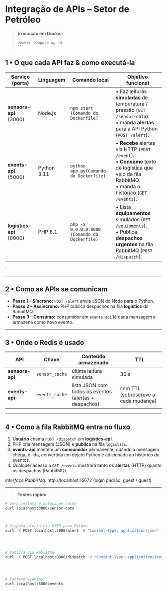 # Integração de APIs – Setor de Petróleo  

> **Execução em Docker:**  
> ```bash
> docker compose up -d 
> ``

## 1 ▪ O que cada API faz & como executá-la

| Serviço (porta) | Linguagem | Comando local | Objetivo funcional |
|-----------------|-----------|---------------|--------------------|
| **sensors-api** (3000) | Node.js |`npm start (Comando do Dockerfile)` | • Faz leituras **simuladas** de temperatura / pressão (`GET /sensor-data`).<br>• manda **alertas** para a API Python (`POST /alert`). |
| **events-api** (5000)  | Python 3.11 | `python app.py(Comando do Dockerfile)` | • **Recebe** alertas via HTTP (`POST /event`).<br>• **Consome** texto de logística que veio da fila RabbitMQ.<br>• manda o  histórico (`GET /events`). |
| **logistics-api** (8000) | PHP 8.1 | `php -S 0.0.0.0:8000 (Comando do Dockerfile)` | • Lista **equipamentos** simulados (`GET /equipments`).<br>• Publica **despachos urgentes** na fila RabbitMQ (`POST /dispatch`). |

`

---

## 2 ▪ Como as APIs se comunicam


* **Passo 1 – Síncrono:** `POST /alert` envia JSON do Node para o Python.  
* **Passo 2 – Assíncrono:** PHP publica despachos na fila **logistics** do RabbitMQ.  
* **Passo 3 – Consumo:** consumidor em `events-api` lê cada mensagem e armazena como novo evento.

---

## 3 ▪ Onde o Redis é usado

| API | Chave | Conteúdo armazenado | TTL |
|-----|-------|--------------------|-----|
| **sensors-api** | `sensor_cache` | última leitura simulada | 30 s |
| **events-api**  | `events_cache` | lista JSON com todos os eventos (alertas + despachos) | sem TTL (sobrescreve a cada mudança) |

---

## 4 ▪ Como a fila RabbitMQ entra no fluxo

1. **Usuário** chama `POST /dispatch` em **logistics-api**.  
2. PHP cria mensagem (JSON) e **publica** na fila `logistics`.  
3. **events-api** mantém um **consumidor** permanente; quando a mensagem chega, é lida, convertida em objeto Python e adicionada ao histórico de eventos.  
4. Qualquer acesso a `GET /events` mostrará tanto os **alertas** (HTTP) quanto os despachos (RabbitMQ).

*Interface RabbirMq:* http://localhost:15672
(login padrão: guest / guest)  


---

> **Testes rápido**

```bash
# Gera leitura e coloca em cache
curl localhost:3000/sensor-data



# Dispara alerta via HTTP para Python
curl -X POST localhost:3000/alert -H "Content-Type: application/json" -d '{"msg":"Pressão está alta"}'




# Publica via Rabiitmq
curl -X POST localhost:8000/dispatch -H "Content-Type: application/json" -d '{"equipment":"Válvula","priority":"Alta"}'




# Confere eventos
curl localhost:5000/events
